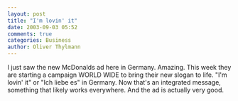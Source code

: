 ```yaml
---
layout: post
title: "I'm lovin' it"
date: 2003-09-03 05:52
comments: true
categories: Business
author: Oliver Thylmann
---
```



I just saw the new McDonalds ad here in Germany. Amazing. This week they are starting a campaign WORLD WIDE to bring their new slogan to life. &quot;I'm lovin' it&quot; or &quot;Ich liebe es&quot; in Germany. Now that's an integrated message, something that likely works everywhere. And the ad is actually very good.

